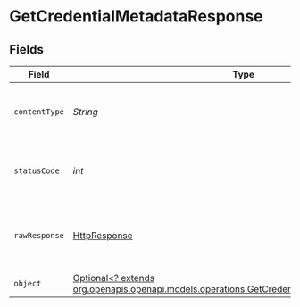 # GetCredentialMetadataResponse


## Fields

| Field                                                                                                                                                        | Type                                                                                                                                                         | Required                                                                                                                                                     | Description                                                                                                                                                  |
| ------------------------------------------------------------------------------------------------------------------------------------------------------------ | ------------------------------------------------------------------------------------------------------------------------------------------------------------ | ------------------------------------------------------------------------------------------------------------------------------------------------------------ | ------------------------------------------------------------------------------------------------------------------------------------------------------------ |
| `contentType`                                                                                                                                                | *String*                                                                                                                                                     | :heavy_check_mark:                                                                                                                                           | HTTP response content type for this operation                                                                                                                |
| `statusCode`                                                                                                                                                 | *int*                                                                                                                                                        | :heavy_check_mark:                                                                                                                                           | HTTP response status code for this operation                                                                                                                 |
| `rawResponse`                                                                                                                                                | [HttpResponse<InputStream>](https://docs.oracle.com/en/java/javase/11/docs/api/java.net.http/java/net/http/HttpResponse.html)                                | :heavy_check_mark:                                                                                                                                           | Raw HTTP response; suitable for custom response parsing                                                                                                      |
| `object`                                                                                                                                                     | [Optional<? extends org.openapis.openapi.models.operations.GetCredentialMetadataResponseBody>](../../models/operations/GetCredentialMetadataResponseBody.md) | :heavy_minus_sign:                                                                                                                                           | 200                                                                                                                                                          |